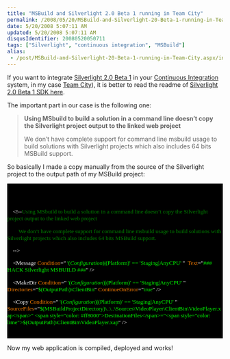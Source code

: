 ```yaml
---
title: "MSBuild and Silverlight 2.0 Beta 1 running in Team City"
permalink: /2008/05/20/MSBuild-and-Silverlight-20-Beta-1-running-in-Team-City/
date: 5/20/2008 5:07:11 AM
updated: 5/20/2008 5:07:11 AM
disqusIdentifier: 20080520050711
tags: ["Silverlight", "continuous integration", "MSBuild"]
alias:
 - /post/MSBuild-and-Silverlight-20-Beta-1-running-in-Team-City.aspx/index.html
---
```

If you want to integrate [Silverlight 2.0 Beta 1](http://silverlight.net/GetStarted/) in your [Continuous Integration](http://en.wikipedia.org/wiki/Continuous_Integration) system, in my case [Team City](http://www.jetbrains.com/teamcity)), it is better to read the readme of [Silverlight 2.0 Beta 1 SDK here](http://www.microsoft.com/silverlight/resources/readme.aspx?v=2.0&sdk=true).

The important part in our case is the following one:
<!-- more -->

> **Using MSbuild to build a solution in a command line doesn’t copy the Silverlight project output to the linked web project**
> 
> We don’t have complete support for command line msbuild usage to build solutions with Silverlight projects which also includes 64 bits MSBuild support.

So basically I made a copy manually from the source of the Silverlight project to the output path of my MSBuild project:
  <div style="font-size: 10pt; background: black; color: white; font-family: consolas">   

    <!--<span style="color: green">HACK Fix the missing copy of ClientBin </span>-->

    <!--<span style="color: green">http://www.microsoft.com/silverlight/resources/readme.aspx?v=2.0&sdk=true </span>-->

    <!--<span style="color: green">Using MSbuild to build a solution in a command line doesn’t copy the Silverlight project output to the linked web project</span>

<span style="color: green">        We don’t have complete support for command line msbuild usage to build solutions with Silverlight projects which also includes 64 bits MSBuild support.</span>

<span style="color: green">    </span>-->

    <Message <span style="color: #ff8000">Condition</span>="<span style="color: lime"> '$(Configuration)|$(Platform)' == 'Staging|AnyCPU' </span>"  <span style="color: #ff8000">Text</span>="<span style="color: lime">### HACK Silverlight MSBUILD ###</span>" />

    <MakeDir <span style="color: #ff8000">Condition</span>="<span style="color: lime"> '$(Configuration)|$(Platform)' == 'Staging|AnyCPU' </span>" <span style="color: #ff8000">Directories</span>="<span style="color: lime">$(OutputPath)\ClientBin</span>" <span style="color: #ff8000">ContinueOnError</span>="<span style="color: lime">true</span>" />

    <Copy <span style="color: #ff8000">Condition</span>="<span style="color: lime"> '$(Configuration)|$(Platform)' == 'Staging|AnyCPU' </span>" <span style="color: #ff8000">SourceFiles</span>="<span style="color: lime">$(MSBuildProjectDirectory)\..\..\Sources\VideoPlayer\ClientBin\VideoPlayer.xap</span>" <span style="color: #ff8000">DestinationFiles</span>="<span style="color: lime">$(OutputPath)\ClientBin\VideoPlayer.xap</span>" />

    <!--<span style="color: green">EndHACK </span>-->
 </div>  

Now my web application is compiled, deployed and works!
